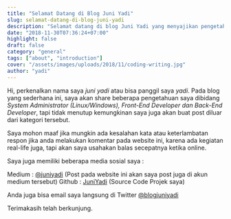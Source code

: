 ```yaml
---
title: "Selamat Datang di Blog Juni Yadi"
slug: selamat-datang-di-blog-juni-yadi
description: "Selamat datang di blog Juni Yadi yang menyajikan pengetahuan di bidang System Administration, Front-End dan Back-End Development, serta informasi kontak lengkap."
date: "2018-11-30T07:36:24+07:00"
highlight: false
draft: false
category: "general"
tags: ["about", "introduction"]
cover: "/assets/images/uploads/2018/11/coding-writing.jpg"
author: "yadi"
---
```


Hi, perkenalkan nama saya _juni yadi_ atau bisa panggil saya _yadi_. Pada blog yang sederhana ini, saya akan share beberapa pengetahuan saya dibidang _System Administrator (Linux/Windows), Front-End Developer dan Back-End Developer_, tapi tidak menutup kemungkinan saya juga akan buat post diluar dari kategori tersebut.

Saya mohon maaf jika mungkin ada kesalahan kata atau keterlambatan respon jika anda melakukan komentar pada website ini, karena ada kegiatan real-life juga, tapi akan saya usahakan balas secepatnya ketika online.

Saya juga memiliki beberapa media sosial saya :

Medium : [@juniyadi](https://medium.com/@juniyadi) (Post pada website ini akan saya post juga di akun medium tersebut)
Github : [JuniYadi](https://github.com/JuniYadi) (Source Code Projek saya)

Anda juga bisa email saya langsung di Twitter [@blogjuniyadi](https://twitter.com/blogjuniyadi)

Terimakasih telah berkunjung.
